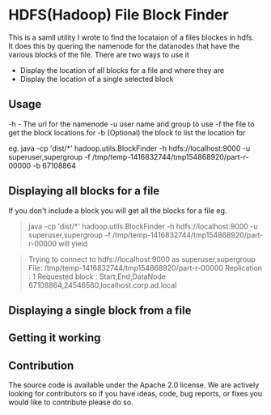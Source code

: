 # HDFS(Hadoop) File Block Finder #

This is a samll utility I wrote to find the locataion of a files blockes in hdfs.  
It does this by quering the namenode for the datanodes that have the various blocks of the file. There are two ways to use it

* Display the location of all blocks for a file and where they are
* Display the location of a single selected block

## Usage ##
-h - The url for the namenode
-u user name and group to use
-f the file to get the block locations for
-b (Optional) the block to list the location for

eg.
java -cp 'dist/*'  hadoop.utils.BlockFinder -h hdfs://localhost:9000 -u superuser,supergroup -f /tmp/temp-1416832744/tmp154868920/part-r-00000 -b 67108864

## Displaying all blocks for a file ##

If you don't include a block you will get all the blocks for a file 
eg.
> java -cp 'dist/*'  hadoop.utils.BlockFinder -h hdfs://localhost:9000 -u superuser,supergroup -f /tmp/temp-1416832744/tmp154868920/part-r-00000
will yield

> Trying to connect to hdfs://localhost:9000 as superuser,supergroup
> File: /tmp/temp-1416832744/tmp154868920/part-r-00000
> Replication : 1
> Requested block :
> Start,End,DataNode
> 67108864,24546580,localhost.corp.ad.local


## Displaying a single block from a file ##

## Getting it working ##

## Contribution ##

The source code is available under the Apache 2.0 license. We are actively looking for contributors so if you have ideas, 
code, bug reports, or fixes you would like to contribute please do so.